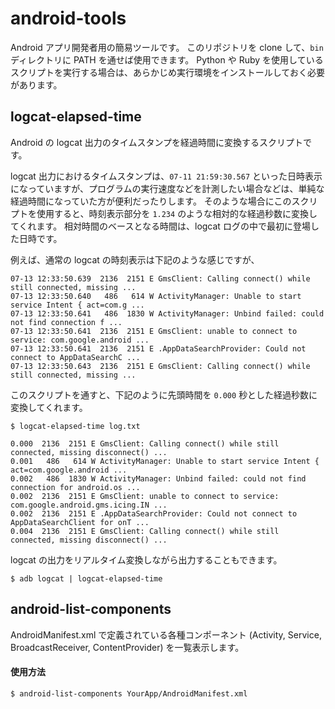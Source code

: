 # android-tools

Android アプリ開発者用の簡易ツールです。
このリポジトリを clone して、`bin` ディレクトリに PATH を通せば使用できます。
Python や Ruby を使用しているスクリプトを実行する場合は、あらかじめ実行環境をインストールしておく必要があります。


logcat-elapsed-time
----

Android の logcat 出力のタイムスタンプを経過時間に変換するスクリプトです。

logcat 出力におけるタイムスタンプは、`07-11 21:59:30.567` といった日時表示になっていますが、プログラムの実行速度などを計測したい場合などは、単純な経過時間になっていた方が便利だったりします。
そのような場合にこのスクリプトを使用すると、時刻表示部分を `1.234` のような相対的な経過秒数に変換してくれます。
相対時間のベースとなる時間は、logcat ログの中で最初に登場した日時です。

例えば、通常の logcat の時刻表示は下記のような感じですが、

```
07-13 12:33:50.639  2136  2151 E GmsClient: Calling connect() while still connected, missing ...
07-13 12:33:50.640   486   614 W ActivityManager: Unable to start service Intent { act=com.g ...
07-13 12:33:50.641   486  1830 W ActivityManager: Unbind failed: could not find connection f ...
07-13 12:33:50.641  2136  2151 E GmsClient: unable to connect to service: com.google.android ...
07-13 12:33:50.641  2136  2151 E .AppDataSearchProvider: Could not connect to AppDataSearchC ...
07-13 12:33:50.643  2136  2151 E GmsClient: Calling connect() while still connected, missing ...
```

このスクリプトを通すと、下記のように先頭時間を `0.000` 秒とした経過秒数に変換してくれます。

```
$ logcat-elapsed-time log.txt

0.000  2136  2151 E GmsClient: Calling connect() while still connected, missing disconnect() ...
0.001   486   614 W ActivityManager: Unable to start service Intent { act=com.google.android ...
0.002   486  1830 W ActivityManager: Unbind failed: could not find connection for android.os ...
0.002  2136  2151 E GmsClient: unable to connect to service: com.google.android.gms.icing.IN ...
0.002  2136  2151 E .AppDataSearchProvider: Could not connect to AppDataSearchClient for onT ...
0.004  2136  2151 E GmsClient: Calling connect() while still connected, missing disconnect() ...
```

logcat の出力をリアルタイム変換しながら出力することもできます。

```
$ adb logcat | logcat-elapsed-time
```


android-list-components
----

AndroidManifest.xml で定義されている各種コンポーネント (Activity, Service, BroadcastReceiver, ContentProvider) を一覧表示します。

#### 使用方法
```
$ android-list-components YourApp/AndroidManifest.xml
```

